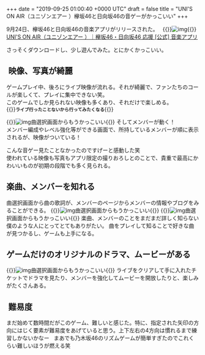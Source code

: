 
+++
date = "2019-09-25 01:00:40 +0000 UTC"
draft = false
title = "UNI'S ON AIR（ユニゾンエアー ）欅坂46と日向坂46の音ゲーがかっこいい"
+++

9月24日、欅坂46と日向坂46の音楽アプリがリリースされた。
 
{{<rawhtml>}}<img src="/img/2019-09/25-01.png" alt="img">{{</rawhtml>}}
[UNI'S ON AIR（ユニゾンエアー ）｜欅坂46・日向坂46 応援 [公式] 音楽アプリ](https://keyahina-unisonair.com/)

<!--more-->

さっそくダウンロードし、少し遊んでみた。とにかくかっこいい。

##  映像、写真が綺麗
ゲームプレイ中、後ろにライブ映像が流れる。それが綺麗で、ファンたちのコールが楽しくて、プレイに集中できない笑。  
このゲームでしか見られない映像も多くあり、それだけで楽しめる。  
{{<rawhtml>}}<strong><small>ライブ行ったことないから行ってみたくなる</small></strong>{{</rawhtml>}}

{{<rawhtml>}}<img src="/img/2019-09/25-02.png" alt="img">曲選択画面からもうかっこいい{{</rawhtml>}}
そしてメンバーが動く！  
メンバー編成やレベル強化等ができる画面で、所持しているメンバーが順に表示されるが、映像がついている！

こんな音ゲー見たことなかったのですげーと感動した笑  
使われている映像も写真もアプリ限定の撮りおろしとのことで、貴重で最高にかわいいものが初期の段階でも多く見られる。
 
## 楽曲、メンバーを知れる
曲選択画面から曲の歌詞が、メンバーのページからメンバーの情報やブログをみることができる。
{{<rawhtml>}}<img src="/img/2019-09/25-03.png" alt="img">曲選択画面からもうかっこいい{{</rawhtml>}}
{{<rawhtml>}}<img src="/img/2019-09/25-04.png" alt="img">曲選択画面からもうかっこいい{{</rawhtml>}}
楽曲、メンバーのことをまだまだ詳しく知らない僕のような人にとってとてもありがたい。
曲をプレイして知ることで好きな曲が見つかるし、ゲームも上手になる。
 
## ゲームだけのオリジナルのドラマ、ムービーがある
{{<rawhtml>}}<img src="/img/2019-09/25-05.png" alt="img">曲選択画面からもうかっこいい{{</rawhtml>}}
ライブをクリアして手に入れたチケットでドラマを見たり、メンバーを強化してムービーを開放したりと、楽しみがたくさんある。
 
##  難易度
まだ始めて数時間だがこのゲーム、難しいと感じた。特に、指定された矢印の方向にはじく要素が難易度をあげていると思う。上下左右の4方向は慣れるまで練習しかないかなー
 
まあでも乃木坂46のリズムゲームが簡単すぎたのでこれくらい難しいほうが燃える笑
